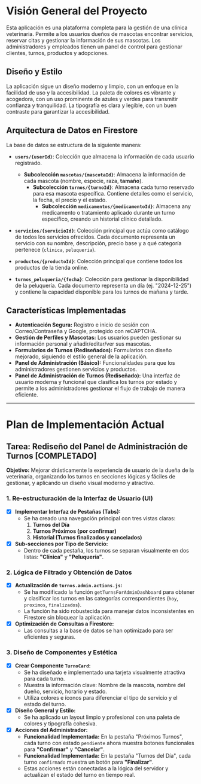 # Visión General del Proyecto

Esta aplicación es una plataforma completa para la gestión de una clínica veterinaria. Permite a los usuarios dueños de mascotas encontrar servicios, reservar citas y gestionar la información de sus mascotas. Los administradores y empleados tienen un panel de control para gestionar clientes, turnos, productos y adopciones.

## Diseño y Estilo

La aplicación sigue un diseño moderno y limpio, con un enfoque en la facilidad de uso y la accesibilidad. La paleta de colores es vibrante y acogedora, con un uso prominente de azules y verdes para transmitir confianza y tranquilidad. La tipografía es clara y legible, con un buen contraste para garantizar la accesibilidad.

## Arquitectura de Datos en Firestore

La base de datos se estructura de la siguiente manera:

*   **`users/{userId}`**: Colección que almacena la información de cada usuario registrado.
    *   **Subcolección `mascotas/{mascotaId}`**: Almacena la información de cada mascota (nombre, especie, raza, **tamaño**).
        *   **Subcolección `turnos/{turnoId}`**: Almacena cada turno reservado para esa mascota específica. Contiene detalles como el servicio, la fecha, el precio y el estado.
            *   **Subcolección `medicamentos/{medicamentoId}`**: Almacena any medicamento o tratamiento aplicado durante un turno específico, creando un historial clínico detallado.

*   **`servicios/{servicioId}`**: Colección principal que actúa como catálogo de todos los servicios ofrecidos. Cada documento representa un servicio con su nombre, descripción, precio base y a qué categoría pertenece (`clinica`, `peluqueria`).

*   **`productos/{productoId}`**: Colección principal que contiene todos los productos de la tienda online.

*   **`turnos_peluqueria/{fecha}`**: Colección para gestionar la disponibilidad de la peluquería. Cada documento representa un día (ej. "2024-12-25") y contiene la capacidad disponible para los turnos de mañana y tarde.

## Características Implementadas

*   **Autenticación Segura:** Registro e inicio de sesión con Correo/Contraseña y Google, protegido con reCAPTCHA.
*   **Gestión de Perfiles y Mascotas:** Los usuarios pueden gestionar su información personal y añadir/editar/ver sus mascotas.
*   **Formularios de Turnos (Rediseñados):** Formularios con diseño mejorado, siguiendo el estilo general de la aplicación.
*   **Panel de Administración (Básico):** Funcionalidades para que los administradores gestionen servicios y productos.
*   **Panel de Administración de Turnos (Rediseñado):** Una interfaz de usuario moderna y funcional que clasifica los turnos por estado y permite a los administradores gestionar el flujo de trabajo de manera eficiente.

---

# Plan de Implementación Actual

## Tarea: Rediseño del Panel de Administración de Turnos [COMPLETADO]

**Objetivo:** Mejorar drásticamente la experiencia de usuario de la dueña de la veterinaria, organizando los turnos en secciones lógicas y fáciles de gestionar, y aplicando un diseño visual moderno y atractivo.

### 1. Re-estructuración de la Interfaz de Usuario (UI)

-   [x] **Implementar Interfaz de Pestañas (Tabs):**
    -   Se ha creado una navegación principal con tres vistas claras:
        1.  **Turnos del Día**
        2.  **Turnos Próximos (por confirmar)**
        3.  **Historial (Turnos finalizados y cancelados)**
-   [x] **Sub-secciones por Tipo de Servicio:**
    -   Dentro de cada pestaña, los turnos se separan visualmente en dos listas: **"Clínica"** y **"Peluquería"**.

### 2. Lógica de Filtrado y Obtención de Datos

-   [x] **Actualización de `turnos.admin.actions.js`:**
    -   Se ha modificado la función `getTurnsForAdminDashboard` para obtener y clasificar los turnos en las categorías correspondientes (`hoy`, `proximos`, `finalizados`).
    -   La función ha sido robustecida para manejar datos inconsistentes en Firestore sin bloquear la aplicación.
-   [x] **Optimización de Consultas a Firestore:**
    -   Las consultas a la base de datos se han optimizado para ser eficientes y seguras.

### 3. Diseño de Componentes y Estética

-   [x] **Crear Componente `TurnoCard`:**
    -   Se ha diseñado e implementado una tarjeta visualmente atractiva para cada turno.
    -   Muestra la información clave: Nombre de la mascota, nombre del dueño, servicio, horario y estado.
    -   Utiliza colores e íconos para diferenciar el tipo de servicio y el estado del turno.
-   [x] **Diseño General y Estilo:**
    -   Se ha aplicado un layout limpio y profesional con una paleta de colores y tipografía cohesiva.
-   [x] **Acciones del Administrador:**
    -   **Funcionalidad Implementada:** En la pestaña "Próximos Turnos", cada turno con estado `pendiente` ahora muestra botones funcionales para **"Confirmar"** y **"Cancelar"**.
    -   **Funcionalidad Implementada:** En la pestaña "Turnos del Día", cada turno `confirmado` muestra un botón para **"Finalizar"**.
    -   Estas acciones están conectadas a la lógica del servidor y actualizan el estado del turno en tiempo real.
